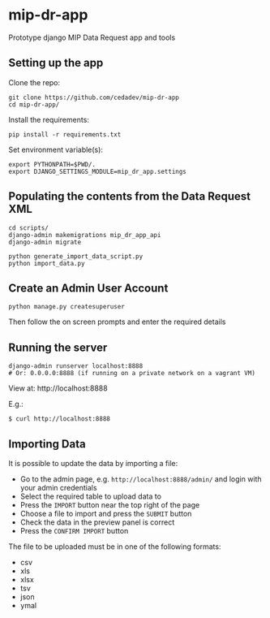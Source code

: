 # mip-dr-app
Prototype django MIP Data Request app and tools

## Setting up the app

Clone the repo:

```
git clone https://github.com/cedadev/mip-dr-app
cd mip-dr-app/
```

Install the requirements:

```
pip install -r requirements.txt
```

Set environment variable(s):

```
export PYTHONPATH=$PWD/.
export DJANGO_SETTINGS_MODULE=mip_dr_app.settings
```

## Populating the contents from the Data Request XML

```
cd scripts/
django-admin makemigrations mip_dr_app_api
django-admin migrate

python generate_import_data_script.py
python import_data.py
```

## Create an Admin User Account

```
python manage.py createsuperuser
```

Then follow the on screen prompts and enter the required details

## Running the server

```
django-admin runserver localhost:8888
# Or: 0.0.0.0:8888 (if running on a private network on a vagrant VM)
```

View at: http://localhost:8888

E.g.:

```
$ curl http://localhost:8888
```

## Importing Data

It is possible to update the data by importing a file:
- Go to the admin page, e.g. `http://localhost:8888/admin/` and login with your admin credentials  
- Select the required table to upload data to
- Press the `IMPORT` button near the top right of the page
- Choose a file to import and press the `SUBMIT` button
- Check the data in the preview panel is correct
- Press the `CONFIRM IMPORT` button

The file to be uploaded must be in one of the following formats:
- csv
- xls
- xlsx
- tsv
- json
- ymal
